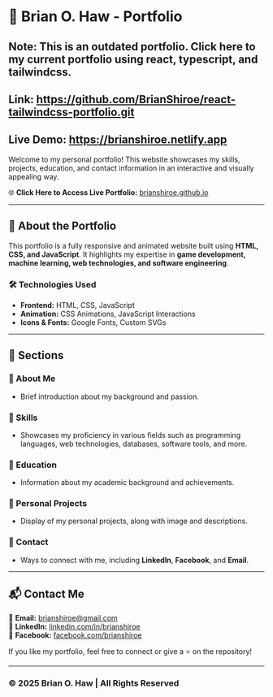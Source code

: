 # 📌 Brian O. Haw - Portfolio

## Note: This is an outdated portfolio. Click here to my current portfolio using react, typescript, and tailwindcss. 
## Link: https://github.com/BrianShiroe/react-tailwindcss-portfolio.git
## Live Demo: https://brianshiroe.netlify.app

Welcome to my personal portfolio! This website showcases my skills, projects, education, and contact information in an interactive and visually appealing way.

🌐 **Click Here to Access Live Portfolio:** [brianshiroe.github.io](https://brianshiroe.github.io/)

---

## 📖 About the Portfolio
This portfolio is a fully responsive and animated website built using **HTML, CSS, and JavaScript**. It highlights my expertise in **game development, machine learning, web technologies, and software engineering**.

### 🛠️ Technologies Used
- **Frontend:** HTML, CSS, JavaScript
- **Animation:** CSS Animations, JavaScript Interactions
- **Icons & Fonts:** Google Fonts, Custom SVGs

---

## 📂 Sections
### 🔹 About Me
- Brief introduction about my background and passion.

### 🔹 Skills
- Showcases my proficiency in various fields such as programming languages, web technologies, databases, software tools, and more.

### 🔹 Education
- Information about my academic background and achievements.

### 🔹 Personal Projects
- Display of my personal projects, along with image and descriptions.

### 🔹 Contact
- Ways to connect with me, including **LinkedIn**, **Facebook**, and **Email**.

---

## 📬 Contact Me
📩 **Email:** brianshiroe@gmail.com  
🔗 **LinkedIn:** [linkedin.com/in/brianshiroe](https://linkedin.com/in/brianshiroe)  
🔗 **Facebook:** [facebook.com/brianshiroe](https://facebook.com/brianshiroe)

If you like my portfolio, feel free to connect or give a ⭐ on the repository!

---

### © 2025 Brian O. Haw | All Rights Reserved
